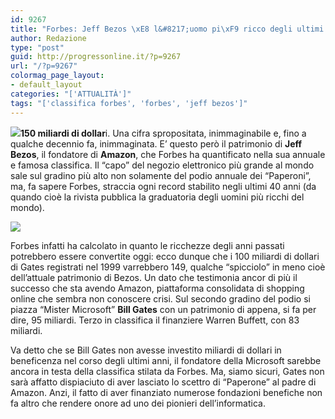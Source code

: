 ```yaml
---
id: 9267
title: "Forbes: Jeff Bezos \xE8 l&#8217;uomo pi\xF9 ricco degli ultimi 40 anni"
author: Redazione
type: "post"
guid: http://progressonline.it/?p=9267
url: "/?p=9267"
colormag_page_layout:
- default_layout
categories: "['ATTUALITÀ']"
tags: "['classifica forbes', 'forbes', 'jeff bezos']"
---
```


![](https://progressonline.it/wp-content/uploads/2018/07/880x495_cmsv2_eec5a5aa-c3e8-5187-b2b6-767b0b00ffc9-3221996-300x169.jpg)**150 miliardi di dollar**i. Una cifra spropositata, inimmaginabile e, fino a qualche decennio fa, inimmaginata. E’ questo però il patrimonio di **Jeff Bezos**, il fondatore di **Amazon**, che Forbes ha quantificato nella sua annuale e famosa classifica. Il “capo” del negozio elettronico più grande al mondo sale sul gradino più alto non solamente del podio annuale dei “Paperoni”, ma, fa sapere Forbes, straccia ogni record stabilito negli ultimi 40 anni (da quando cioè la rivista pubblica la graduatoria degli uomini più ricchi del mondo).

![](https://progressonline.it/wp-content/uploads/2018/07/gates-300x200.jpg)

Forbes infatti ha calcolato in quanto le ricchezze degli anni passati potrebbero essere convertite oggi: ecco dunque che i 100 miliardi di dollari di Gates registrati nel 1999 varrebbero 149, qualche “spicciolo” in meno cioè dell’attuale patrimonio di Bezos. Un dato che testimonia ancor di più il successo che sta avendo Amazon, piattaforma consolidata di shopping online che sembra non conoscere crisi. Sul secondo gradino del podio si piazza “Mister Microsoft” **Bill Gates** con un patrimonio di appena, si fa per dire, 95 miliardi. Terzo in classifica il finanziere Warren Buffett, con 83 miliardi.

Va detto che se Bill Gates non avesse investito miliardi di dollari in beneficenza nel corso degli ultimi anni, il fondatore della Microsoft sarebbe ancora in testa della classifica stilata da Forbes. Ma, siamo sicuri, Gates non sarà affatto dispiaciuto di aver lasciato lo scettro di “Paperone” al padre di Amazon. Anzi, il fatto di aver finanziato numerose fondazioni benefiche non fa altro che rendere onore ad uno dei pionieri dell’informatica.